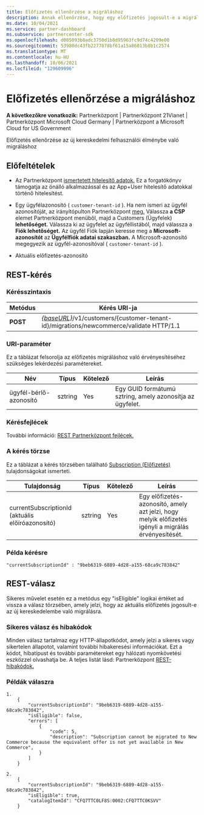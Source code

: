 ```yaml
---
title: Előfizetés ellenőrzése a migráláshoz
description: Annak ellenőrzése, hogy egy előfizetés jogosult-e a migrálásra.
ms.date: 10/04/2021
ms.service: partner-dashboard
ms.subservice: partnercenter-sdk
ms.openlocfilehash: d085093b8adc3750d1b8d95963fc9d74c4209e00
ms.sourcegitcommit: 53980dc43fb2277878bf61a15a86013b8b1c2574
ms.translationtype: MT
ms.contentlocale: hu-HU
ms.lasthandoff: 10/06/2021
ms.locfileid: "129609996"
---
```

# <a name="validate-a-subscription-for-migration"></a>Előfizetés ellenőrzése a migráláshoz

**A következőkre vonatkozik:** Partnerközpont | Partnerközpont 21Vianet | Partnerközpont Microsoft Cloud Germany | Partnerközpont a Microsoft Cloud for US Government

Előfizetés ellenőrzése az új kereskedelmi felhasználói élménybe való migráláshoz

## <a name="prerequisites"></a>Előfeltételek

- Az Partnerközpont [ismertetett hitelesítő adatok.](partner-center-authentication.md) Ez a forgatókönyv támogatja az önálló alkalmazással és az App+User hitelesítő adatokkal történő hitelesítést.

- Egy ügyfélazonosító ( `customer-tenant-id` ). Ha nem ismeri az ügyfél azonosítóját, az irányítópulton Partnerközpont [meg.](https://partner.microsoft.com/dashboard) Válassza **a CSP** elemet Partnerközpont menüből, majd a Customers (Ügyfelek) **lehetőséget.** Válassza ki az ügyfelet az ügyféllistából, majd válassza a **Fiók lehetőséget.** Az ügyfél Fiók lapján keresse meg a **Microsoft-azonosítót** az **Ügyfélfiók adatai szakaszban.** A Microsoft-azonosító megegyezik az ügyfél-azonosítóval ( `customer-tenant-id` ).

- Aktuális előfizetés-azonosító

## <a name="rest-request"></a>REST-kérés

### <a name="request-syntax"></a>Kérésszintaxis

| Metódus  | Kérés URI-ja                                                                                                            |
|---------|------------------------------------------------------------------------------------------------------------------------|
|**POST** | [*{baseURL}*](partner-center-rest-urls.md)/v1/customers/{customer-tenant-id}/migrations/newcommerce/validate HTTP/1.1  |

### <a name="uri-parameter"></a>URI-paraméter

Ez a táblázat felsorolja az előfizetés migráláshoz való érvényesítéséhez szükséges lekérdezési paramétereket.

| Név               | Típus   | Kötelező | Leírás                                           |
|--------------------|--------|----------|-------------------------------------------------------|
| ügyfél-bérlő-azonosító | sztring | Yes      | Egy GUID formátumú sztring, amely azonosítja az ügyfelet. |

### <a name="request-headers"></a>Kérésfejlécek

További információ: [REST Partnerközpont fejlécek.](headers.md)

### <a name="request-body"></a>A kérés törzse

Ez a táblázat a kérés törzsében található [Subscription (Előfizetés)](subscription-resources.md) tulajdonságokat ismerteti.

| Tulajdonság              | Típus             | Kötelező        | Leírás |
|-----------------------|------------------|-----------------|-----------------------------------------------------------------------------------------------------------|
| currentSubscriptionId (aktuális előíróazonosító) | sztring           | Yes             | Egy előfizetés-azonosító, amely azt jelzi, hogy melyik előfizetés igényli a migrálás érvényesítését.            |

### <a name="request-example"></a>Példa kérésre

```http
"currentSubscriptionId" : "9beb6319-6889-4d28-a155-68ca9c783842"
```

## <a name="rest-response"></a>REST-válasz

Sikeres művelet esetén ez a metódus egy "isEligible" logikai értéket ad vissza a válasz törzsében, amely jelzi, hogy az aktuális előfizetés jogosult-e az új kereskedelembe való migrálásra.

### <a name="response-success-and-error-codes"></a>Sikeres válasz és hibakódok

Minden válasz tartalmaz egy HTTP-állapotkódot, amely jelzi a sikeres vagy sikertelen állapotot, valamint további hibakeresési információkat. Ezt a kódot, hibatípust és további paramétereket egy hálózati nyomkövetési eszközzel olvashatja be. A teljes listát lásd: Partnerközpont [REST-hibakódok.](error-codes.md)

### <a name="response-examples"></a>Példák válaszra

```http
1. 
    {
        "currentSubscriptionId": "9beb6319-6889-4d28-a155-68ca9c783842",
        "isEligible": false,
        "errors": [
            {
                "code": 5,
                "description": "Subscription cannot be migrated to New Commerce because the equivalent offer is not yet available in New Commerce",
            }
        ]
    }
```

```http
2. 
    {
        "currentSubscriptionId": "9beb6319-6889-4d28-a155-68ca9c783842",
        "isEligible": true,
        "catalogItemId": "CFQ7TTC0LF8S:0002:CFQ7TTC0KSVV"
    }
```
